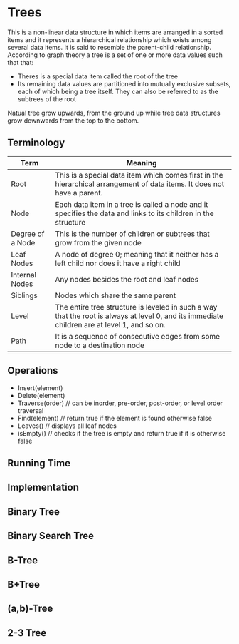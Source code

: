 # Trees

This is a non-linear data structure in which items are arranged in a sorted items and it represents a hierarchical relationship which exists among several data items. It is said to resemble the parent-child relationship. According to graph theory a tree is a set of one or more data values such that that:

- Theres is a special data item called the root of the tree
- Its remaining data values are partitioned into mutually exclusive subsets, each of which being a tree itself. They can also be referred to as the subtrees of the root

Natual tree grow upwards, from the ground up while tree data structures grow downwards from the top to the bottom.

## Terminology

| Term             | Meaning                                                                                                                                      |
| ---------------- | -------------------------------------------------------------------------------------------------------------------------------------------- |
| Root             | This is a special data item which comes first in the hierarchical arrangement of data items. It does not have a parent.                      |
| Node             | Each data item in a tree is called a node and it specifies the data and links to its children in the structure                               |
| Degree of a Node | This is the number of children or subtrees that grow from the given node                                                                     |
| Leaf Nodes       | A node of degree 0; meaning that it neither has a left child nor does it have a right child                                                  |
| Internal Nodes   | Any nodes besides the root and leaf nodes                                                                                                    |
| Siblings         | Nodes which share the same parent                                                                                                            |
| Level            | The entire tree structure is leveled in such a way that the root is always at level 0, and its immediate children are at level 1, and so on. |
| Path             | It is a sequence of consecutive edges from some node to a destination node                                                                   |

## Operations

- Insert(element)
- Delete(element)
- Traverse(order) // can be inorder, pre-order, post-order, or level order traversal
- Find(element) // return true if the element is found otherwise false
- Leaves() // displays all leaf nodes
- isEmpty() // checks if the tree is empty and return true if it is otherwise false

## Running Time

## Implementation

## Binary Tree

## Binary Search Tree

## B-Tree

## B+Tree

## (a,b)-Tree

## 2-3 Tree
